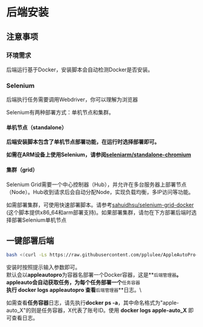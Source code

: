 # 后端安装

## 注意事项

### 环境需求

后端运行基于Docker，安装脚本会自动检测Docker是否安装。

### Selenium

后端执行任务需要调用Webdriver，你可以理解为浏览器

Selenium有两种部署方式：单机节点和集群。

#### 单机节点（standalone）

**后端安装脚本包含了单机节点部署功能，在运行时选择部署即可。**

**如需在ARM设备上使用Selenium，请参阅**[**seleniarm/standalone-chromium**](https://hub.docker.com/r/seleniarm/standalone-chromium)

#### 集群（grid）

Selenium Grid需要一个中心控制器（Hub），并允许在多台服务器上部署节点（Node）。Hub收到请求后会自动分配Node，实现负载均衡，多IP访问等功能。

如需部署集群，可使用快速部署脚本。请参考[sahuidhsu/selenium-grid-docker](https://github.com/sahuidhsu/selenium-grid-docker) (这个脚本提供x86\_64和arm部署支持)。如果部署集群，请勿在下方部署后端时选择部署Selenium单机节点

## 一键部署后端

```bash
bash <(curl -Ls https://raw.githubusercontent.com/pplulee/AppleAutoPro-Backend/main/install.sh)
```

安装时按照提示输入参数即可。\
默认会以**appleautopro**为容器名部署一个Docker容器，这是**`后端管理器`**。\
appleauto会自动获取任务，为每个任务部署一个**`任务容器`**\
执行 **docker logs appleautopro** 查看**`后端管理器`**日志。\


如需查看**任务容器**日志，请先执行**docker ps -a**，其中命名格式为"apple-auto\_X"的则是任务容器，X代表了账号ID。使用 **docker logs apple-auto\_X** 即可查看日志。
